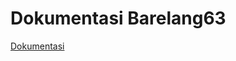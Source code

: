 # Dokumentasi Barelang63

[Dokumentasi](https://barelang63-brail.github.io/Barelang63-Dokumentasi/)
